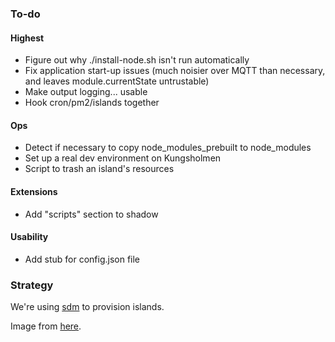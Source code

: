 ### To-do
#### Highest
- Figure out why ./install-node.sh isn't run automatically
- Fix application start-up issues (much noisier over MQTT than necessary, and leaves module.currentState untrustable)
- Make output logging... usable
- Hook cron/pm2/islands together

#### Ops
- Detect if necessary to copy node_modules_prebuilt to node_modules
- Set up a real dev environment on Kungsholmen
- Script to trash an island's resources

#### Extensions
- Add "scripts" section to shadow

#### Usability
- Add stub for config.json file

### Strategy
We're using [sdm](https://github.com/gitbls/sdm) to provision islands.

Image from [here](https://downloads.raspberrypi.com/raspios_lite_armhf/images/raspios_lite_armhf-2023-12-11/2023-12-11-raspios-bookworm-armhf-lite.img.xz).

